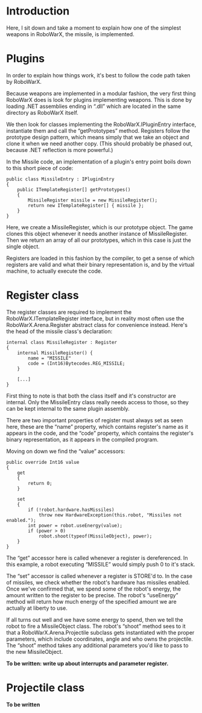 # Introduction #

Here, I sit down and take a moment to explain how one of the simplest weapons in RoboWarX, the missile, is implemented.


# Plugins #

In order to explain how things work, it's best to follow the code path taken by RoboWarX.

Because weapons are implemented in a modular fashion, the very first thing RoboWarX does is look for plugins implementing weapons. This is done by loading .NET assemblies ending in “.dll” which are located in the same directory as RoboWarX itself.

We then look for classes implementing the RoboWarX.IPluginEntry interface, instantiate them and call the “getPrototypes” method. Registers follow the prototype design pattern, which means simply that we take an object and clone it when we need another copy. (This should probably be phased out, because .NET reflection is more powerful.)

In the Missile code, an implementation of a plugin's entry point boils down to this short piece of code:

```
public class MissileEntry : IPluginEntry
{
    public ITemplateRegister[] getPrototypes()
    {
        MissileRegister missile = new MissileRegister();
        return new ITemplateRegister[] { missile };
    }
}
```

Here, we create a MissileRegister, which is our prototype object. The game clones this object whenever it needs another instance of MissileRegister. Then we return an array of all our prototypes, which in this case is just the single object.

Registers are loaded in this fashion by the compiler, to get a sense of which registers are valid and what their binary representation is, and by the virtual machine, to actually execute the code.


# Register class #

The register classes are required to implement the RoboWarX.ITemplateRegister interface, but in reality most often use the RoboWarX.Arena.Register abstract class for convenience instead. Here's the head of the missile class's declaration:

```
internal class MissileRegister : Register
{
    internal MissileRegister() { 
        name = "MISSILE"
        code = (Int16)Bytecodes.REG_MISSILE;
    }

    [...]
}
```

First thing to note is that both the class itself and it's constructor are internal. Only the MissileEntry class really needs access to those, so they can be kept internal to the same plugin assembly.

There are two important properties of register must always set as seen here, these are the “name” property, which contains register's name as it appears in the code, and the “code” property, which contains the register's binary representation, as it appears in the compiled program.

Moving on down we find the “value” accessors:

```
public override Int16 value
{
    get
    {
        return 0;
    }

    set
    {
        if (!robot.hardware.hasMissiles)
            throw new HardwareException(this.robot, "Missiles not enabled.");
        int power = robot.useEnergy(value);
        if (power > 0)
            robot.shoot(typeof(MissileObject), power);
    }
}
```

The “get” accessor here is called whenever a register is dereferenced. In this example, a robot executing “MISSILE” would simply push 0 to it's stack.

The “set” accessor is called whenever a register is STORE'd to. In the case of missiles, we check whether the robot's hardware has missiles enabled. Once we've confirmed that, we spend some of the robot's energy, the amount written to the register to be precise. The robot's “useEnergy” method will return how much energy of the specified amount we are actually at liberty to use.

If all turns out well and we have some energy to spend, then we tell the robot to fire a MissileObject class. The robot's “shoot” method sees to it that a RoboWarX.Arena.Projectile subclass gets instantiated with the proper parameters, which include coordinates, angle and who owns the projectile. The “shoot” method takes any additional parameters you'd like to pass to the new MissileObject.

**To be written: write up about interrupts and parameter register.**


# Projectile class #

**To be written**